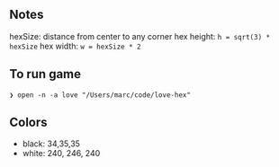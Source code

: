 ## Notes

hexSize: distance from center to any corner
hex height: `h = sqrt(3) * hexSize`
hex width: `w = hexSize * 2`

## To run game

`❯ open -n -a love "/Users/marc/code/love-hex"`

## Colors

- black: 34,35,35
- white: 240, 246, 240
